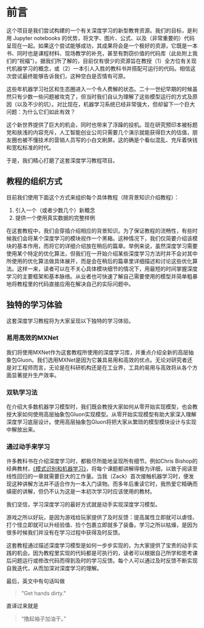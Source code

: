 # 前言

这个项目是我们尝试构建的一个有关深度学习的新型教育资源。我们的目标，是利用 Jupyter notebooks 的优势，将文字、图片、公式、以及（非常重要的）代码呈现在一起。如果这个尝试能够成功，其成果将会是一个极好的资源，它既是一本书、同时也是课程材料、现场教学的补充，甚至有剽窃价值的代码库（此处附上我们的“祝福”）。据我们所了解的，目前仅有很少的资源旨在教授（1）全方位有关现代机器学习的概念，或（2）一本引人入胜的教科书并搭配可运行的代码。相信这次尝试最终能够告诉我们，这种空白是否情有可原。

这些年机器学习社区和生态圈进入一个令人费解的状态。二十一世纪早期的时候虽然只有少数一些问题被攻克了，但当时我们自认为理解了这些模型运行的方式及原因（以及不少的坑）。对比现在，机器学习系统已经非常强大，但却留下一个巨大问题：为什么它们如此有效？

这个新世界提供了巨大的机会，同时也带来了浮躁的投机。现在研究预印本被标题党和肤浅的内容充斥，人工智能创业公司只需要几个演示就能获得巨大的估值，朋友圈也被不懂技术的营销人员写的小白文刷屏。这的确是个看似混乱、充斥着快钱和宽松标准的时代。

于是，我们精心打磨了这套深度学习教程项目。

## 教程的组织方式

目前我们使用下面这个方式来组织每个具体教程（除背景知识介绍教程）：

1. 引入一个（或者少数几个）新概念
2. 提供一个使用真实数据的完整样例

在这套教程中，我们会穿插介绍相应的背景知识。为了保证教程的流畅性，有些时候我们会将某个深度学习的模块视作一个黑箱。这种情况下，我们仅简要介绍该模块的基本作用，而将它的详细介绍放在稍后的篇章。举例来说，虽然深度学习需要使用某个特定的优化算法，但我们在一开始介绍某些深度学习方法时并不会对其中所使用的优化算法做具体展开，而是会在稍后的篇章里详细描述和讨论这些优化算法。这样一来，读者可以在不关心具体模块细节的情况下，用最短的时间掌握深度学习的主要框架和基本脉络。从业者也可快速了解自己需要使用的模型并简单粗暴地将教程里的代码直接应用在解决自己的实际问题中。

## 独特的学习体验

这套深度学习教程将为大家呈现以下独特的学习体验。

### 易用高效的MXNet

我们将使用MXNet作为这套教程所使用的深度学习库，并重点介绍全新的高层抽象包Gluon。我们选用MXNet是因为它兼具易用和高效的优点。无论对研究者还是对工程师而言，无论是在科研机构还是在工业界，工具的易用与高效将从各个方面显著提升生产效率。

### 双轨学习法

在介绍大多数机器学习模型时，我们既会教授大家如何从零开始实现模型，也会教授大家如何使用高层抽象包Gluon实现模型。从零开始实现模型有助大家深入理解深度学习底层设计。使用高层抽象包Gluon将把大家从繁琐的模型模块设计与实现中解放出来。

### 通过动手来学习

许多教科书在介绍深度学习时，都极尽所能地呈现所有细节。例如Chris Bishop的经典教材，[《模式识别和机器学习》](https://www.amazon.com/Pattern-Recognition-Learning-Information-Statistics/dp/0387310738)，将每个课题都讲解得极为详细，以致于阅读至线性回归的一章就需要巨大的工作量。当我（Zack）首次接触机器学习时，便发现这种讲解方法并不适合作为一本入门读物。而多年后重读它时，我热爱它精确而缜密的讲解，但仍不认为这是一本初次学习时应该使用的教材。

我们坚信，学习深度学习的最好方式就是动手实现深度学习模型。

游戏之所以好玩，是因为游戏给玩家提供了及时反馈：提高属性立即就可以虐怪、打个怪立即就可以升经验值、捡个包裹立即就多了装备。学习之所以枯燥，是因为很多时候我们并没有在学习过程中获得及时反馈。

这套教程通过描述深度学习模型是如何一步步实现的，为大家提供了宝贵的动手实践的机会。因为教程里实现的代码都是可执行的，读者可以根据自己所学和思考课后问题运行或修改代码而得到及时的学习反馈。每个人可以通过及时反馈不断实现自我迭代，从而加深对深度学习的理解。

最后，英文中有句话叫做

> "Get hands dirty."

直译过来就是

>  “撸起袖子加油干。”
